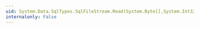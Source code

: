 ```yaml
---
uid: System.Data.SqlTypes.SqlFileStream.Read(System.Byte[],System.Int32,System.Int32)
internalonly: False
---
```

